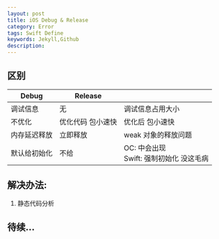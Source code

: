 ```yaml
---  
layout: post
title: iOS Debug & Release
category: Error
tags: Swift Define
keywords: Jekyll,Github
description: 
---  
```



## 区别  

| Debug | Release | |
| --- | --- | --- |
| 调试信息 | 无 | 调试信息占用大小 |
| 不优化 | 优化代码 包小速快 | 优化后 包小速快 |
| 内存延迟释放 | 立即释放 | weak 对象的释放问题 |
| 默认给初始化 | 不给 | OC: 中会出现<br>Swift: 强制初始化 没这毛病 |



## 解决办法:  
1. 静态代码分析  


## 待续...

